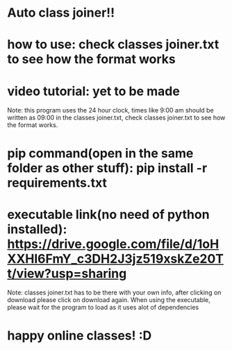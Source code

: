 # Auto class joiner!!
# how to use: check classes joiner.txt to see how the format works
# video tutorial: yet to be made
Note: this program uses the 24 hour clock, times like 9:00 am should be written as 09:00 in the classes joiner.txt, check classes joiner.txt to see how the format works.
# pip command(open in the same folder as other stuff): pip install -r requirements.txt

# executable link(no need of python installed): https://drive.google.com/file/d/1oHXXHl6FmY_c3DH2J3jz519xskZe20Tt/view?usp=sharing
Note: classes joiner.txt has to be there with your own info, after clicking on download please click on download again. When using the executable, please wait for the program to load as it uses alot of dependencies

# happy online classes! :D
